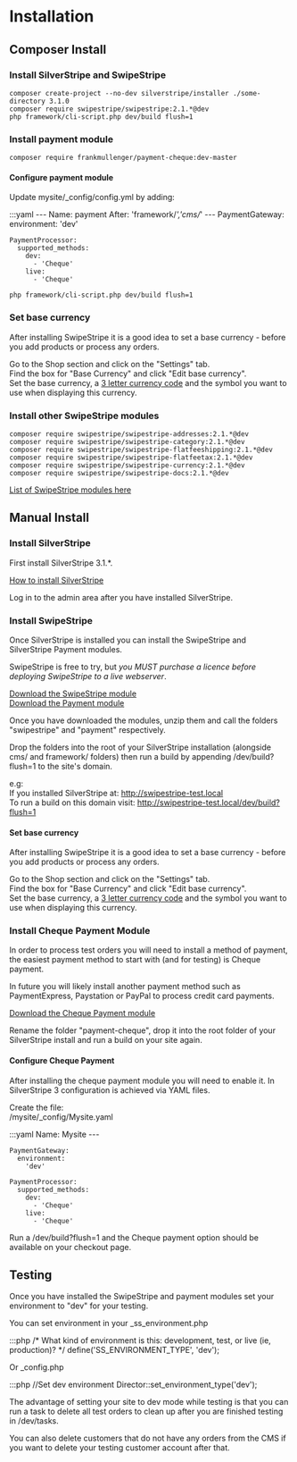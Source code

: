 # Installation

## Composer Install

### Install SilverStripe and SwipeStripe

```
composer create-project --no-dev silverstripe/installer ./some-directory 3.1.0
composer require swipestripe/swipestripe:2.1.*@dev
php framework/cli-script.php dev/build flush=1
```
### Install payment module

```
composer require frankmullenger/payment-cheque:dev-master
```

#### Configure payment module

Update mysite/_config/config.yml by adding:

:::yaml
	---
	Name: payment
	After: 'framework/*','cms/*'
	---
	PaymentGateway:
	  environment:
	    'dev'

	PaymentProcessor:
	  supported_methods:
	    dev:
	      - 'Cheque'
	    live:
	      - 'Cheque'

```
php framework/cli-script.php dev/build flush=1
```

### Set base currency
After installing SwipeStripe it is a good idea to set a base currency - before you add products or process any orders.

Go to the Shop section and click on the "Settings" tab.  
Find the box for "Base Currency" and click "Edit base currency".  
Set the base currency, a [3 letter currency code](http://en.wikipedia.org/wiki/ISO_4217#Active_codes) and the symbol you want to use when displaying this currency.

### Install other SwipeStripe modules

```
composer require swipestripe/swipestripe-addresses:2.1.*@dev
composer require swipestripe/swipestripe-category:2.1.*@dev
composer require swipestripe/swipestripe-flatfeeshipping:2.1.*@dev
composer require swipestripe/swipestripe-flatfeetax:2.1.*@dev
composer require swipestripe/swipestripe-currency:2.1.*@dev
composer require swipestripe/swipestripe-docs:2.1.*@dev
```

[List of SwipeStripe modules here](http://addons.silverstripe.org/add-ons/swipestripe)

## Manual Install

### Install SilverStripe
First install SilverStripe 3.1.*.

[How to install SilverStripe](http://doc.silverstripe.org/framework/en/installation/)

Log in to the admin area after you have installed SilverStripe.

### Install SwipeStripe
Once SilverStripe is installed you can install the SwipeStripe and SilverStripe Payment modules.

SwipeStripe is free to try, but *you MUST purchase a licence before deploying SwipeStripe to a live webserver*.

[Download the SwipeStripe module](https://github.com/frankmullenger/silverstripe-swipestripe)  
[Download the Payment module](https://github.com/silverstripe-labs/silverstripe-payment/tree/1.0)

Once you have downloaded the modules, unzip them and call the folders "swipestripe" and "payment" respectively.

Drop the folders into the root of your SilverStripe installation (alongside cms/ and framework/ folders) then run a build by appending /dev/build?flush=1 to the site's domain. 

e.g:  
If you installed SilverStripe at: http://swipestripe-test.local  
To run a build on this domain visit: http://swipestripe-test.local/dev/build?flush=1

#### Set base currency
After installing SwipeStripe it is a good idea to set a base currency - before you add products or process any orders.

Go to the Shop section and click on the "Settings" tab.  
Find the box for "Base Currency" and click "Edit base currency".  
Set the base currency, a [3 letter currency code](http://en.wikipedia.org/wiki/ISO_4217#Active_codes) and the symbol you want to use when displaying this currency.  

### Install Cheque Payment Module
In order to process test orders you will need to install a method of payment, the easiest payment method to start with (and for testing) is Cheque payment. 

In future you will likely install another payment method such as PaymentExpress, Paystation or PayPal to process credit card payments.

[Download the Cheque Payment module](http://swipestripe.com/assets/Uploads/Downloads/silverstripe-payment-cheque.zip)

Rename the folder "payment-cheque", drop it into the root folder of your SilverStripe install and run a build on your site again.

#### Configure Cheque Payment
After installing the cheque payment module you will need to enable it. In SilverStripe 3 configuration is achieved via YAML files. 

Create the file:  
/mysite/_config/Mysite.yaml

:::yaml
	Name: Mysite
	---
	 
	PaymentGateway:
	  environment:
	    'dev'
	 
	PaymentProcessor:
	  supported_methods:
	    dev:
	      - 'Cheque'
	    live:
	      - 'Cheque'

Run a /dev/build?flush=1 and the Cheque payment option should be available on your checkout page.

## Testing
Once you have installed the SwipeStripe and payment modules set your environment to "dev" for your testing. 

You can set environment in your _ss_environment.php

:::php
	/* What kind of environment is this: development, test, or live (ie, production)? */
	define('SS_ENVIRONMENT_TYPE', 'dev');

Or _config.php

:::php
	//Set dev environment
	Director::set_environment_type('dev');

The advantage of setting your site to dev mode while testing is that you can run a task to delete all test orders to clean up after you are finished testing in /dev/tasks.

You can also delete customers that do not have any orders from the CMS if you want to delete your testing customer account after that.
